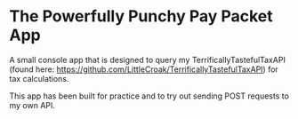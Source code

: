 # The Powerfully Punchy Pay Packet App

A small console app that is designed to query my TerrificallyTastefulTaxAPI (found here: https://github.com/LittleCroak/TerrificallyTastefulTaxAPI) for tax calculations.

This app has been built for practice and to try out sending POST requests to my own API. 

